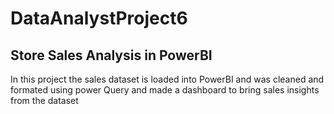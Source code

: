 # DataAnalystProject6
## Store Sales Analysis in PowerBI
In this project the sales dataset is loaded into PowerBI and was cleaned and formated using power Query and made a dashboard to bring sales insights from the dataset

